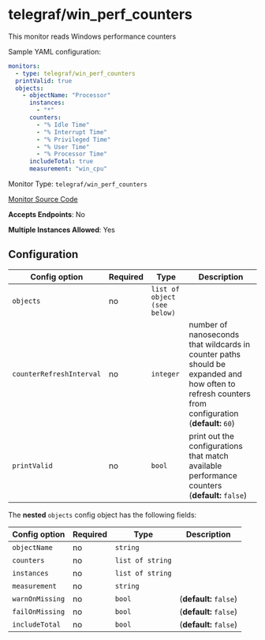 <!--- GENERATED BY gomplate from scripts/docs/monitor-page.md.tmpl --->

# telegraf/win_perf_counters

 This monitor reads Windows performance
counters

Sample YAML configuration:

```yaml
monitors:
  - type: telegraf/win_perf_counters
  printValid: true
  objects:
	- objectName: "Processor"
	  instances:
		- "*"
	  counters:
		- "% Idle Time"
		- "% Interrupt Time"
		- "% Privileged Time"
		- "% User Time"
		- "% Processor Time"
	  includeTotal: true
	  measurement: "win_cpu"
```


Monitor Type: `telegraf/win_perf_counters`

[Monitor Source Code](https://github.com/signalfx/signalfx-agent/tree/master/internal/monitors/telegraf/monitors/winperfcounters)

**Accepts Endpoints**: No

**Multiple Instances Allowed**: Yes

## Configuration

| Config option | Required | Type | Description |
| --- | --- | --- | --- |
| `objects` | no | `list of object (see below)` |  |
| `counterRefreshInterval` | no | `integer` | number of nanoseconds that wildcards in counter paths should be expanded and how often to refresh counters from configuration (**default:** `60`) |
| `printValid` | no | `bool` | print out the configurations that match available performance counters (**default:** `false`) |


The **nested** `objects` config object has the following fields:

| Config option | Required | Type | Description |
| --- | --- | --- | --- |
| `objectName` | no | `string` |  |
| `counters` | no | `list of string` |  |
| `instances` | no | `list of string` |  |
| `measurement` | no | `string` |  |
| `warnOnMissing` | no | `bool` |  (**default:** `false`) |
| `failOnMissing` | no | `bool` |  (**default:** `false`) |
| `includeTotal` | no | `bool` |  (**default:** `false`) |






